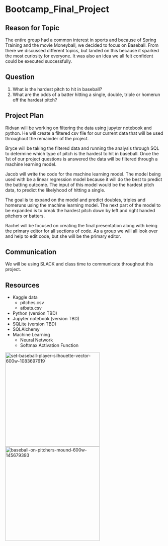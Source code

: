 # Bootcamp_Final_Project

## Reason for Topic

The entire group had a common interest in sports and because of Spring Training and the movie Moneyball, we decided to focus on Baseball. From there we discussed different topics, but landed on this because it sparked the most curiosity for everyone. It was also an idea we all felt confident could be executed successfully.

## Question

1. What is the hardest pitch to hit in baseball?
2. What are the odds of a batter hitting a single, double, triple or homerun off the hardest pitch?

## Project Plan

Ridvan will be working on filtering the data using jupyter notebook and python. He will create a filtered csv file for our current data that will be used throughout the remainder of the project. 

Bryce will be taking the filtered data and running the analysis through SQL to determine which type of pitch is the hardest to hit in baseball. Once the 1st of our project questions is answered the data will be filtered through a machine learning model.

Jacob will write the code for the machine learning model. The model being used with be a linear regression model because it will do the best to predict the batting outcome. The input of this model would be the hardest pitch data, to predict the likelyhood of hitting a single.

The goal is to expand on the model and predict doubles, triples and homeruns using the machine learning model. The next part of the model to be expanded is to break the hardest pitch down by left and right handed pitchers or batters.

Rachel will be focused on creating the final presentation along with being the primary editor for all sections of code. As a group we will all look over and help to edit code, but she will be the primary editor.

## Communication

We will be using SLACK and class time to communicate throughout this project.

## Resources

- Kaggle data
    - pitches.csv
    - atbats.csv
- Python (version TBD)
- Jupyter notebook (version TBD)
- SQLite (version TBD)
- SQLAlchemy
- Machine Learning
    - Neural Network
    - Softmax Activation Function

<img width="300" alt="set-baseball-player-silhouette-vector-600w-1083697619" src="https://user-images.githubusercontent.com/95897182/167318438-f485f9cd-a33b-4625-9289-61737b3c6fe2.png">

<img width="300" alt="baseball-on-pitchers-mound-600w-145679393" src="https://user-images.githubusercontent.com/95897182/167318589-e688f8ac-8a95-442a-be5d-4d47f43e7fa4.png"> 

